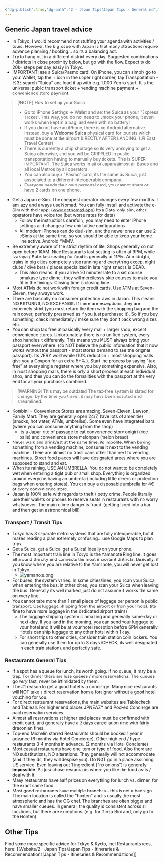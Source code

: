 ```yaml
---
{"dg-publish":true,"dg-path":"2 - Japan Tips/Japan Tips - General.md","permalink":"/2-japan-tips/japan-tips-general/","pinned":true,"noteIcon":"2","created":"2025-04-12T13:10:34.940+02:00","updated":"2025-04-12T15:10:37.294+02:00"}
---
```


## Generic Japan travel advice
- In Tokyo, I would recommend not stuffing your agenda with activities / tours. However, the big issue with Japan is that many attractions require advance planning / booking... so its a balancing act.
- Try to hang out in a different district every day. Suggested combinations / districts in close proximity below, but go with the flow. Expect to do 20k+ steps per day easily in Tokyo.
- IMPORTANT: use a Suica/Pasmo card! On iPhone, you can simply go to your Wallet, tap the + icon in the upper right corner, tap Transportation -%3E search "Suica" and load it up with e.g. 1.000 Yen to start. It is the universal public transport ticket + vending machine payment + convenience store payment.
> [!NOTE] How to set up your Suica
>- Go to iPhone Settings -> Wallet and set the Suica as your "Express Ticket". This way, you do not need to unlock your phone, it even works when kept in a bag, and even with no battery!
>- If you do not have an iPhone, there is no Android alternative. Instead, buy a **Welcome Suica** physical card for tourists which must be done at the airport DIRECTLY AFTER LANDING. (JR East Travel Center)
>- There is currently a chip shortage so its very annoying to get a Suica otherwise, and you will be CRIPPLED in public transportation having to manually buy tickets. This is SUPER IMPORTANT. The Suica works in all of Japan/almost all Buses and all local Metros by all operators.
>- You can also buy a "Pasmo" card, its the same as Suica, just associated to a different interoperable company.
>- Everyone needs their own personal card, you cannot share or have 2 cards on one phone.
- Get a Japan e-Sim. The cheapest operator changes every few months. I am lazy and always use Nomad. You can fully install and activate the e-Sim with their app. (www.getnomad.app) Its a Data-only sim, other operators have voice too (but worse rates for data)
	- Follow the instructions carefully, you may need to enter iPhone settings and change a few unintuitive configurations
	- All modern iPhones can do dual-sim, and the newer ones can use 2 eSims at the same time, so you should be able to keep your home line active. Android YMMV.
- Be extremely aware of the strict rhythm of life. Shops generally do not open before 10AM. Nice Restaurants last seating is often at 9PM, while Izakaya / Pubs last seating for food is generally at 11PM. At midnight, trains in big cities completely stop running and everything except night clubs / dive bars / places specialized in late night snacks is DEAD.
	- This also means: if you arrive 20 minutes late to a set course omakase type dinner, they will mercilessly skip courses to make you fit in the timings. Closing time is closing time.
- Most ATMs do not work with foreign credit cards. Use ATMs at Seven-Eleven, they always work.
- There are basically no consumer protection laws in Japan. This means NO RETURNS, NO EXCHANGE. If there are exceptions, they are extremely strict (you must return the item with the shopping bag and the rain cover, perfectly preserved as if you just purchased it). So if you buy something, check immediately /  make sure they don't pack wrong sizes etc.
- You can shop tax free at basically every mall + larger shop, except convenience stores. Unfortunately, there is no unified system, every shop handles it differently. This means you MUST always bring your passport everywhere. (do NOT believe the public information that it now works without the passport - most stores demand to see the original passport). Its VERY worthwhile (10% reduction + most shopping malls give you a Coupon for an extra 5+%.). Start the process by saying "tax free" at every single register where you buy something expensive. Also, in most shopping malls, there is only a short process at each individual shop, and then you can do the formalities with the passport at the very end for all your purchases combined.

> [!WARNING] This may be outdated
> The tax-free system is slated for change. By the time you travel, it may have been adapted and streamlined.

- Kombini = Convenience Stores are amazing. Seven-Eleven, Lawson, Family Mart. They are generally open 24/7, have lots of amenities (snacks, hot water, ATMs, umbrellas). Some even have integrated bars (where you can consume anything from the shop)
	- Its a Japan rite of passage to eat convenience store onigiri (rice balls) and convenience store melonpan (melon bread)
- Never walk and drink/eat at the same time, its impolite. When buying something from a vending machine, consume it next to the vending machine. There are almost no trash cans other than next to vending machines. Street food places will have designated areas where you are supposed to stand and eat.
- When its raining, USE AN UMBRELLA. You do not want to be completely wet when entering a tight pub or small shop. Everything is organized around everyone having an umbrella (including little dryers or protection bags when entering stores). You can buy a disposable umbrella for 4€ at every convenience store.
- Japan is 100% safe with regards to theft / petty crime. People literally use their wallets or phones to reserve seats in restaurants with no worry whatsoever. The main crime danger is fraud. (getting lured into a bar and then get an astronomical bill)
### Transport / Transit Tips
- Tokyo has 3 separate metro systems that are fully interoperable, but it makes reading a plan extremely confusing... use Google Maps to plan trips.
- Get a Suica, get a Suica, get a Suica! Ideally on your phone.
- The most important train line in Tokyo is the Yamanote Ring line. It goes all around the city and connects  the most important districts. Basically, if you know where you are relative to the Yamanote, you will never get lost in Tokyo.
	- ![yamanote.png](/img/user/Attachments/yamanote.png)
- For buses, the system varies. In some cities/lines, you scan your Suica when entering the bus. In other cities, you scan your Suica when leaving the bus. Generally its well marked, just do not assume it works the same on every line.
- You cannot take more than 1 small piece of luggage per person in public transport. Use luggage shipping from the airport or from your hotel. (its fine to have more luggage in the dedicated airport trains)
	- The luggage shipping system is amazing and generally same-day or next-day. If you land in the morning, you can send your luggage to your hotel and it will be at your hotel reception before 6PM generally. Hotels can ship luggage to any other hotel within 1 day.
	- For short trips to other cities, consider train station coin lockers. You can generally use them for up to 3 days (CHECK, its well designated in each train station), and perfectly safe.
### Restaurants General Tips
- If a spot has a queue for lunch, its worth going. If no queue, it may be a trap. For dinner there are less queues / more reservations. The queues go *very* fast, never be intimidated by them.
- The #1 reason to get a good hotel is a concierge. Many nice restaurants will NOT take a direct reservation from a foreigner without a good hotel vouching for you.
- For direct restaurant reservations, the main websites are Tablecheck and Tableall. For higher end places JPNEAZY and Pocked Concierge are paid reservation services.
- Almost all reservations at higher end places must be confirmed with credit card, and generally have a 3 days cancellation time with fairly draconian fines.
- Top-end Michelin starred Restaurants should be booked 1 year in advance (6 months via Hotel Concierge). Other high end / hype restaurants 3-4 months in advance. (2 months via Hotel Concierge)
- Most casual restaurants have one item or type of food. Also there are NO substitutions, NO alterations. They generally will not accommodate (and if they do, they will despise you). Do NOT go in a place assuming US service. Even leaving out 1 ingredient ("no onions") is generally **impossible**. So just chose restaurants where you like the food as-is / deal with it.
- Many restaurants have half prices on everything for lunch vs. dinner, for the exact same food.
- Most good restaurants have multiple branches - this is not a bad sign. The main location is called the "honten" and is usually the most atmospheric and has the OG chef. The branches are often bigger and have smaller queues. In general, the quality is consistent across all locations, but there are exceptions. (e.g. for Ginza Birdland, only go to the Honten)
## Other Tips
Find some more specific advice for Tokyo & Kyoto, incl Restaurants recs, here: [[Website/2 - Japan Tips/Japan Tips - Itineraries & Recommendations\|Japan Tips - Itineraries & Recommendations]]